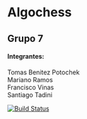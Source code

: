 # Algochess
## Grupo 7
#### Integrantes:
Tomas Benitez Potochek   
Mariano Ramos  
Francisco Vinas  
Santiago Tadini  

[![Build Status](https://travis-ci.org/TomBPotochek/algochess.svg?branch=master)](https://travis-ci.org/TomBPotochek/algochess)
